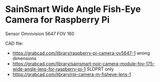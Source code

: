 # SainSmart Wide Angle Fish-Eye Camera for Raspberry Pi

Sensor Omnivision 5647
FOV 160

CAD file: 

* https://grabcad.com/library/raspberry-pi-camera-ov5647-1 wrong dimensions
* https://grabcad.com/library/sainsmart-noir-camera-module-fov-175-wide-angle-lens-for-raspberry-pi-1 SLDPRT only
* https://grabcad.com/library/rpi-camera-m-fisheye-lens-1